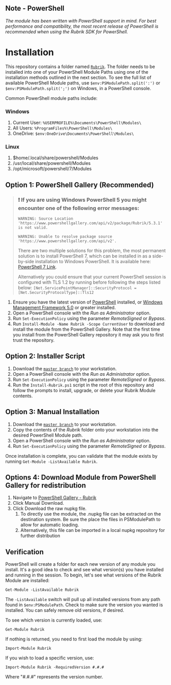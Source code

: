 ## Note - PowerShell

*The module has been written with PowerShell support in mind. For best performance and compatibility, the most recent release of PowerShell is recommended when using the Rubrik SDK for PowerShell.*

# Installation

This repository contains a folder named [`Rubrik`](https://github.com/rubrikinc/rubrik-sdk-for-powershell/tree/master/Rubrik). The folder needs to be installed into one of your PowerShell Module Paths using one of the installation methods outlined in the next section. To see the full list of available PowerShell Module paths, use `$env:PSModulePath.split(':')` or `$env:PSModulePath.split(';')` on Windows, in a PowerShell console.

Common PowerShell module paths include:

### Windows

1. Current User: `%USERPROFILE%\Documents\PowerShell\Modules\`
2. All Users: `%ProgramFiles%\PowerShell\Modules\`
3. OneDrive: `$env:OneDrive\Documents\PowerShell\Modules\`

### Linux

1. $home/.local/share/powershell/Modules
2. /usr/local/share/powershell/Modules
3. /opt/microsoft/powershell/7/Modules

## Option 1: PowerShell Gallery \(Recommended\)

> ### ❗ If you are using Windows PowerShell 5 you might encounter one of the following error messages:
>
> `WARNING: Source Location 'https://www.powershellgallery.com/api/v2/package/Rubrik/5.3.1' is not valid.`
>
>  `WARNING: Unable to resolve package source 'https://www.powershellgallery.com/api/v2'.`
>
> There are two multiple solutions for this problem, the most permanent solution is to install PowerShell 7, which can be installed in as a side-by-side installation to Windows PowerShell. It is available here: [PowerShell 7 Link](https://aka.ms/pscore6).
>
> Alternatively you could ensure that your current PowerShell session is configured with TLS 1.2 by running before following the steps listed below: `[Net.ServicePointManager]::SecurityProtocol = [Net.SecurityProtocolType]::Tls12`

1. Ensure you have the latest version of [PowerShell](https://aka.ms/pscore6) installed, or [Windows Management Framework 5.0](https://www.microsoft.com/en-us/download/details.aspx?id=50395) or greater installed.
2. Open a PowerShell console with the _Run as Administrator_ option.
3. Run `Set-ExecutionPolicy` using the parameter _RemoteSigned_ or _Bypass_.
4. Run `Install-Module -Name Rubrik -Scope CurrentUser` to download and install the module from the PowerShell Gallery. Note that the first time you install from the PowerShell Gallery repository it may ask you to first trust the repository.

## Option 2: Installer Script

1. Download the [`master branch`](https://github.com/rubrikinc/rubrik-sdk-for-powershell) to your workstation.
2. Open a PowerShell console with the _Run as Administrator_ option.
3. Run `Set-ExecutionPolicy` using the parameter _RemoteSigned_ or _Bypass_.
4. Run the `Install-Rubrik.ps1` script in the root of this repository and follow the prompts to install, upgrade, or delete your Rubrik Module contents.

## Option 3: Manual Installation

1. Download the [`master branch`](https://github.com/rubrikinc/rubrik-sdk-for-powershell) to your workstation.
2. Copy the contents of the _Rubrik_ folder onto your workstation into the desired PowerShell Module path.
3. Open a PowerShell console with the _Run as Administrator_ option.
4. Run `Set-ExecutionPolicy` using the parameter _RemoteSigned_ or _Bypass_.

Once installation is complete, you can validate that the module exists by running `Get-Module -ListAvailable Rubrik`.

## Options 4: Download Module from PowerShell Gallery for redistribution

1. Navigate to [PowerShell Gallery - Rubrik](https://www.powershellgallery.com/packages/Rubrik)
2. Click Manual Download.
3. Click Download the raw nupkg file.
   1. To directly use the module, the .nupkg file can be extracted on the destination system. Be sure the place the files in PSModulePath to allow for automatic loading.
   2. Alternatively, this file can be imported in a local nupkg repository for further distribution

## Verification

PowerShell will create a folder for each new version of any module you install. It's a good idea to check and see what version\(s\) you have installed and running in the session. To begin, let's see what versions of the Rubrik Module are installed:

`Get-Module -ListAvailable Rubrik`

The `-ListAvailable` switch will pull up all installed versions from any path found in `$env:PSModulePath`. Check to make sure the version you wanted is installed. You can safely remove old versions, if desired.

To see which version is currently loaded, use:

`Get-Module Rubrik`

If nothing is returned, you need to first load the module by using:

`Import-Module Rubrik`

If you wish to load a specific version, use:

`Import-Module Rubrik -RequiredVersion #.#.#`

Where "\#.\#.\#" represents the version number.